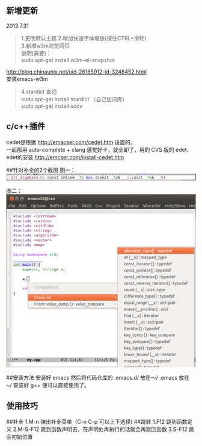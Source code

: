 新增更新
----------------------------
2013.7.31
> 1.更改默认主题
> 2.增加快速字体缩放(按住CTRL+滑轮)</br>
> 3.新增w3m浏览网页</br>
说明(需要)：</br>
sudo apt-get install w3m-el-snapshot</br>

http://blog.chinaunix.net/uid-26185912-id-3248452.html</br>
安装emacs-w3m</br>

> 4.stardict 查词</br>
sudo apt-get install stardict （自己加词库）</br>
sudo apt-get install sdcv</br>



c/c++插件
---------------------------------------------------------
cedet是根据 http://emacser.com/cedet.htm 设置的。</br>
一起那用 auto-complete + clang 感觉好卡，就全卸了，用的 CVS 版的 edet.</br>
edet的安装 http://emcser.com/install-cedet.htm</br>



##针对补全的2个截图
图一：
![图1](1.png)


图二：
![图2](2.png)


##安装方法
		安装好 emacs 然后将代码仓库的
		.emacs.d/ 放在～/
		.emacs 放在 ~/
		安装好 g++ 便可以直接使用了。

使用技巧
------------------
##补全
		1.M-n 弹出补全菜单（C-n C-p 可以上下选择)
##跳转
		1.F12 跳到函数定义
		2.M-S-F12 跳到函数声明去，在声明处再执行的话就会再跳回函数
		3.S-F12 跳会初始位置
